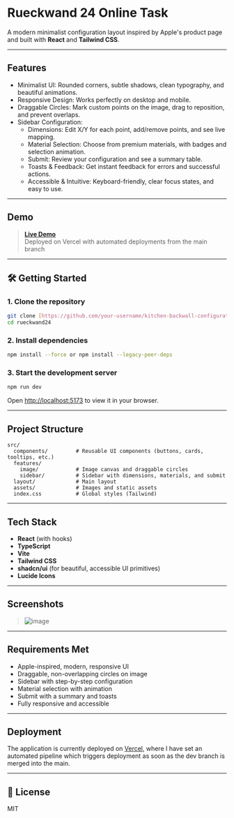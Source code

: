 # Rueckwand 24 Online Task

A modern minimalist configuration layout inspired by Apple's product page and built with **React** and **Tailwind CSS**.  

---

## Features

- Minimalist UI: Rounded corners, subtle shadows, clean typography, and beautiful animations.
- Responsive Design: Works perfectly on desktop and mobile.
- Draggable Circles: Mark custom points on the image, drag to reposition, and prevent overlaps.
- Sidebar Configuration:
  - Dimensions: Edit X/Y for each point, add/remove points, and see live mapping.
  - Material Selection: Choose from premium materials, with badges and selection animation.
  - Submit: Review your configuration and see a summary table.
  - Toasts & Feedback: Get instant feedback for errors and successful actions.
  - Accessible & Intuitive: Keyboard-friendly, clear focus states, and easy to use.

----

## Demo

> **[Live Demo](https://rueckwand24.vercel.app/)**  
Deployed on Vercel with automated deployments from the main branch

---

## 🛠️ Getting Started

### 1. Clone the repository

```bash
git clone [https://github.com/your-username/kitchen-backwall-configurator.git](https://github.com/shantanu-kulkarni/rueckwand24.git)
cd rueckwand24
```

### 2. Install dependencies

```bash
npm install --force or npm install --legacy-peer-deps
```

### 3. Start the development server

```bash
npm run dev
```

Open [http://localhost:5173](http://localhost:5173) to view it in your browser.

---

## Project Structure

```
src/
  components/         # Reusable UI components (buttons, cards, tooltips, etc.)
  features/
    image/            # Image canvas and draggable circles
    sidebar/          # Sidebar with dimensions, materials, and submit
  layout/             # Main layout
  assets/             # Images and static assets
  index.css           # Global styles (Tailwind)
```

---

## Tech Stack

- **React** (with hooks)
- **TypeScript**
- **Vite**
- **Tailwind CSS**
- **shadcn/ui** (for beautiful, accessible UI primitives)
- **Lucide Icons**

---

## Screenshots

> ![image](https://github.com/user-attachments/assets/49d86d57-6117-4a88-9822-6eda895723a5)

---

## Requirements Met

- Apple-inspired, modern, responsive UI
- Draggable, non-overlapping circles on image
- Sidebar with step-by-step configuration
- Material selection with animation
- Submit with a summary and toasts
- Fully responsive and accessible

---

## Deployment

The application is currently deployed on [Vercel](https://vercel.com/), where I have set an automated pipeline which triggers deployment as soon as the dev branch is merged into the main.

---

## 📃 License

MIT
